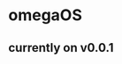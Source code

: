 # omegaOS
## currently on v0.0.1
                                                               
                                                              
